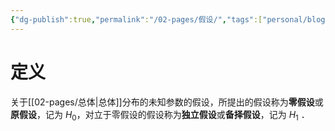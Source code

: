 ```yaml
---
{"dg-publish":true,"permalink":"/02-pages/假设/","tags":["personal/blog","概率论"]}
---
```


# 定义
关于[[02-pages/总体\|总体]]分布的未知参数的假设，所提出的假设称为**零假设**或**原假设**，记为 $\displaystyle H_{0}$，对立于零假设的假设称为**独立假设**或**备择假设**，记为 $\displaystyle H_{1}$ ．
